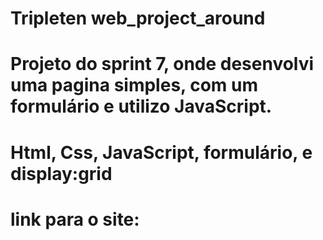 # Tripleten web_project_around
# Projeto do sprint 7, onde desenvolvi uma pagina simples, com um formulário e utilizo JavaScript.
# Html, Css, JavaScript, formulário, e display:grid
# link para o site: 
